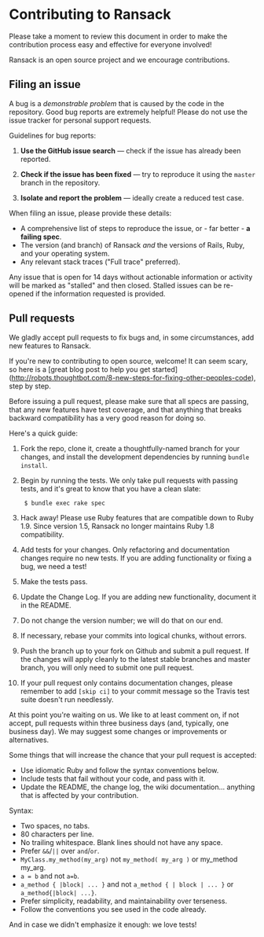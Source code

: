 # Contributing to Ransack

Please take a moment to review this document in order to make the contribution
process easy and effective for everyone involved!

Ransack is an open source project and we encourage contributions.

## Filing an issue

A bug is a _demonstrable problem_ that is caused by the code in the repository.
Good bug reports are extremely helpful! Please do not use the issue tracker for personal support requests.

Guidelines for bug reports:

1. **Use the GitHub issue search** &mdash; check if the issue has already been
   reported.

2. **Check if the issue has been fixed** &mdash; try to reproduce it using the
   `master` branch in the repository.

3. **Isolate and report the problem** &mdash; ideally create a reduced test
   case.

When filing an issue, please provide these details:

* A comprehensive list of steps to reproduce the issue, or - far better - **a failing spec**.
* The version (and branch) of Ransack *and* the versions of Rails, Ruby, and your operating system.
* Any relevant stack traces ("Full trace" preferred).

Any issue that is open for 14 days without actionable information or activity
will be marked as "stalled" and then closed. Stalled issues can be re-opened
if the information requested is provided.

## Pull requests

We gladly accept pull requests to fix bugs and, in some circumstances, add new
features to Ransack.

If you're new to contributing to open source, welcome! It can seem scary, so
here is a [great blog post to help you get started]
(http://robots.thoughtbot.com/8-new-steps-for-fixing-other-peoples-code),
step by step.

Before issuing a pull request, please make sure that all specs are passing,
that any new features have test coverage, and that anything that breaks
backward compatibility has a very good reason for doing so.

Here's a quick guide:

1. Fork the repo, clone it, create a thoughtfully-named branch for your changes,
   and install the development dependencies by running `bundle install`.

2. Begin by running the tests. We only take pull requests with passing tests,
   and it's great to know that you have a clean slate:

        $ bundle exec rake spec

3. Hack away! Please use Ruby features that are compatible down to Ruby 1.9.
   Since version 1.5, Ransack no longer maintains Ruby 1.8 compatibility.

4. Add tests for your changes. Only refactoring and documentation changes
   require no new tests. If you are adding functionality or fixing a bug, we
   need a test!

5. Make the tests pass.

6. Update the Change Log. If you are adding new functionality, document it in
   the README.

7. Do not change the version number; we will do that on our end.

8. If necessary, rebase your commits into logical chunks, without errors.

9. Push the branch up to your fork on Github and submit a pull request. If the
   changes will apply cleanly to the latest stable branches and master branch,
   you will only need to submit one pull request.

10. If your pull request only contains documentation changes, please remember to
   add `[skip ci]` to your commit message so the Travis test suite doesn't run
   needlessly.

At this point you're waiting on us. We like to at least comment on, if not
accept, pull requests within three business days (and, typically, one business
day). We may suggest some changes or improvements or alternatives.

Some things that will increase the chance that your pull request is accepted:

* Use idiomatic Ruby and follow the syntax conventions below.
* Include tests that fail without your code, and pass with it.
* Update the README, the change log, the wiki documentation... anything that is
  affected by your contribution.

Syntax:

* Two spaces, no tabs.
* 80 characters per line.
* No trailing whitespace. Blank lines should not have any space.
* Prefer `&&`/`||` over `and`/`or`.
* `MyClass.my_method(my_arg)` not `my_method( my_arg )` or my_method my_arg.
* `a = b` and not `a=b`.
* `a_method { |block| ... }` and not `a_method { | block | ... }` or
`a_method{|block| ...}`.
* Prefer simplicity, readability, and maintainability over terseness.
* Follow the conventions you see used in the code already.

And in case we didn't emphasize it enough: we love tests!
